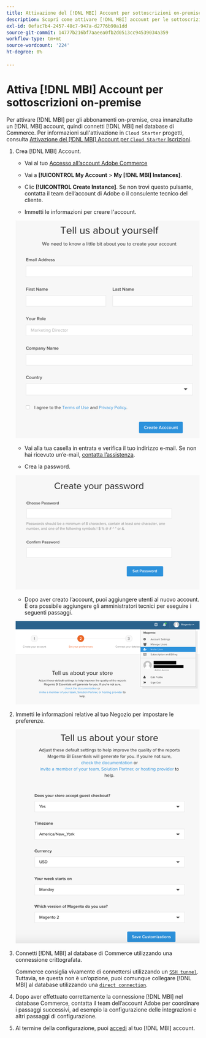 ```yaml
---
title: Attivazione del [!DNL MBI] Account per sottoscrizioni on-premise
description: Scopri come attivare [!DNL MBI] account per le sottoscrizioni locali.
exl-id: 0efac7b4-2457-48c7-947a-d2776b90a1dd
source-git-commit: 14777b216bf7aaeea0fb2d0513cc94539034a359
workflow-type: tm+mt
source-wordcount: '224'
ht-degree: 0%

---
```


# Attiva [!DNL MBI] Account per sottoscrizioni on-premise

Per attivare [!DNL MBI] per gli abbonamenti on-premise, crea innanzitutto un [!DNL MBI] account, quindi connetti [!DNL MBI] nel database di Commerce. Per informazioni sull&#39;attivazione in `Cloud Starter` progetti, consulta [Attivazione del [!DNL MBI] Account per `Cloud Starter` Iscrizioni](../getting-started/cloud-activation.md).

1. Crea [!DNL MBI] Account.

   - Vai al tuo [Accesso all’account Adobe Commerce](https://account.magento.com/customer/account/login)

   - Vai a **[!UICONTROL My Account** > **My [!DNL MBI] Instances]**.

   - Clic **[!UICONTROL Create Instance]**. Se non trovi questo pulsante, contatta il team dell’account di Adobe o il consulente tecnico del cliente.

   - Immetti le informazioni per creare l&#39;account.

   ![](../assets/create-account-2.png)

   - Vai alla tua casella in entrata e verifica il tuo indirizzo e-mail. Se non hai ricevuto un’e-mail, [contatta l’assistenza](https://experienceleague.adobe.com/docs/commerce-knowledge-base/kb/troubleshooting/miscellaneous/mbi-service-policies.html?lang=en).

   - Crea la password.

   ![](../assets/create-account-4.png)

   - Dopo aver creato l’account, puoi aggiungere utenti al nuovo account. È ora possibile aggiungere gli amministratori tecnici per eseguire i seguenti passaggi.

   ![](../assets/create-account-5.png)

1. Immetti le informazioni relative al tuo Negozio per impostare le preferenze.

   ![](../assets/create-account-6.png)

1. Connetti [!DNL MBI] al database di Commerce utilizzando una connessione crittografata.

   Commerce consiglia vivamente di connettersi utilizzando un [`SSH tunnel`](../data-analyst/importing-data/integrations/mysql-via-ssh-tunnel.md). Tuttavia, se questa non è un’opzione, puoi comunque collegare [!DNL MBI] al database utilizzando una [`direct connection`](../data-analyst/importing-data/integrations/mysql-via-a-direct-connection.md).

1. Dopo aver effettuato correttamente la connessione [!DNL MBI] nel database Commerce, contatta il team dell’account Adobe per coordinare i passaggi successivi, ad esempio la configurazione delle integrazioni e altri passaggi di configurazione.

1. Al termine della configurazione, puoi [accedi](../getting-started/sign-in.md) al tuo [!DNL MBI] account.
